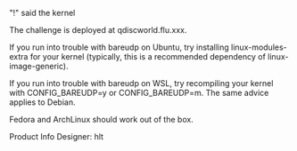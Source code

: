 "!" said the kernel

The challenge is deployed at qdiscworld.flu.xxx.

If you run into trouble with bareudp on Ubuntu, try installing linux-modules-extra for your kernel (typically, this is a recommended dependency of linux-image-generic).

If you run into trouble with bareudp on WSL, try recompiling your kernel with CONFIG_BAREUDP=y or CONFIG_BAREUDP=m. The same advice applies to Debian.

Fedora and ArchLinux should work out of the box.

Product Info
Designer: hlt
